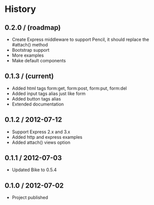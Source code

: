 # History

0.2.0 / (roadmap)
------------------

  * Create Express middleware to support Pencil, it should replace the #attach() method
  * Bootstrap support
  * More examples
  * Make default components

0.1.3 / (current)
------------------

  * Added html tags form:get, form:post, form:put, form:del
  * Added input tags alias just like form
  * Added button tags alias
  * Extended documentation

0.1.2 / 2012-07-12
------------------

  * Support Express 2.x and 3.x
  * Added http and express examples
  * Added attach() views option

0.1.1 / 2012-07-03
------------------

  * Updated Bike to 0.5.4

0.1.0 / 2012-07-02
------------------

  * Project published
